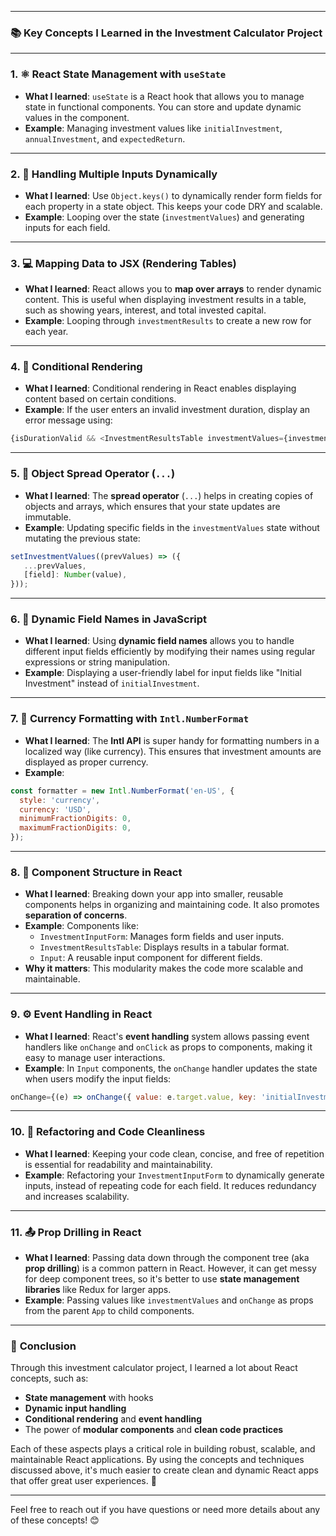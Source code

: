 
---

### 📚 **Key Concepts I Learned** in the Investment Calculator Project

---

### 1. **⚛️ React State Management with `useState`**
   - **What I learned**: `useState` is a React hook that allows you to manage state in functional components. You can store and update dynamic values in the component.
   - **Example**: Managing investment values like `initialInvestment`, `annualInvestment`, and `expectedReturn`.

---

### 2. **🔢 Handling Multiple Inputs Dynamically**
   - **What I learned**: Use `Object.keys()` to dynamically render form fields for each property in a state object. This keeps your code DRY and scalable.
   - **Example**: Looping over the state (`investmentValues`) and generating inputs for each field.

---

### 3. **💻 Mapping Data to JSX (Rendering Tables)**
   - **What I learned**: React allows you to **map over arrays** to render dynamic content. This is useful when displaying investment results in a table, such as showing years, interest, and total invested capital.
   - **Example**: Looping through `investmentResults` to create a new row for each year.

---

### 4. **🔄 Conditional Rendering**
   - **What I learned**: Conditional rendering in React enables displaying content based on certain conditions.
   - **Example**: If the user enters an invalid investment duration, display an error message using:
   ```js
   {isDurationValid && <InvestmentResultsTable investmentValues={investmentValues} /> ? <p> Please enter valid duration</p>}
   ```

---

### 5. **📑 Object Spread Operator (`...`)**
   - **What I learned**: The **spread operator** (`...`) helps in creating copies of objects and arrays, which ensures that your state updates are immutable.
   - **Example**: Updating specific fields in the `investmentValues` state without mutating the previous state:
   ```js
   setInvestmentValues((prevValues) => ({
      ...prevValues,
      [field]: Number(value),
   }));
   ```

---

### 6. **📝 Dynamic Field Names in JavaScript**
   - **What I learned**: Using **dynamic field names** allows you to handle different input fields efficiently by modifying their names using regular expressions or string manipulation.
   - **Example**: Displaying a user-friendly label for input fields like "Initial Investment" instead of `initialInvestment`.

---

### 7. **💸 Currency Formatting with `Intl.NumberFormat`**
   - **What I learned**: The **Intl API** is super handy for formatting numbers in a localized way (like currency). This ensures that investment amounts are displayed as proper currency.
   - **Example**:
   ```js
   const formatter = new Intl.NumberFormat('en-US', {
     style: 'currency',
     currency: 'USD',
     minimumFractionDigits: 0,
     maximumFractionDigits: 0,
   });
   ```

---

### 8. **🔧 Component Structure in React**
   - **What I learned**: Breaking down your app into smaller, reusable components helps in organizing and maintaining code. It also promotes **separation of concerns**.
   - **Example**: Components like:
     - `InvestmentInputForm`: Manages form fields and user inputs.
     - `InvestmentResultsTable`: Displays results in a tabular format.
     - `Input`: A reusable input component for different fields.
   - **Why it matters**: This modularity makes the code more scalable and maintainable.

---

### 9. **⚙️ Event Handling in React**
   - **What I learned**: React's **event handling** system allows passing event handlers like `onChange` and `onClick` as props to components, making it easy to manage user interactions.
   - **Example**: In `Input` components, the `onChange` handler updates the state when users modify the input fields:
   ```js
   onChange={(e) => onChange({ value: e.target.value, key: 'initialInvestment' })}
   ```

---

### 10. **🧹 Refactoring and Code Cleanliness**
   - **What I learned**: Keeping your code clean, concise, and free of repetition is essential for readability and maintainability.
   - **Example**: Refactoring your `InvestmentInputForm` to dynamically generate inputs, instead of repeating code for each field. It reduces redundancy and increases scalability.

---

### 11. **📤 Prop Drilling in React**
   - **What I learned**: Passing data down through the component tree (aka **prop drilling**) is a common pattern in React. However, it can get messy for deep component trees, so it's better to use **state management libraries** like Redux for larger apps.
   - **Example**: Passing values like `investmentValues` and `onChange` as props from the parent `App` to child components.

---

### 🎯 **Conclusion**
Through this investment calculator project, I learned a lot about React concepts, such as:
- **State management** with hooks
- **Dynamic input handling**
- **Conditional rendering** and **event handling**
- The power of **modular components** and **clean code practices**

Each of these aspects plays a critical role in building robust, scalable, and maintainable React applications. By using the concepts and techniques discussed above, it's much easier to create clean and dynamic React apps that offer great user experiences. 🚀

---

Feel free to reach out if you have questions or need more details about any of these concepts! 😊